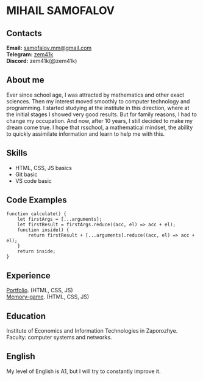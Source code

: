 # **MIHAIL SAMOFALOV**

## **Contacts**
**Email:** samofalov.mm@gmail.com<br>
**Telegram:** [zem41k](https://t.me/zem41k)<br>
**Discord:** zem41k(@zem41k)

## **About me**
Ever since school age, I was attracted by mathematics and other exact sciences. Then my interest moved smoothly to computer technology and programming. I started studying at the institute in this direction, where at the initial stages I showed very good results. But for family reasons, I had to change my occupation. And now, after 10 years, I still decided to make my dream come true. I hope that rsschool, a mathematical mindset, the ability to quickly assimilate information and learn to help me with this.

## **Skills**
* HTML, CSS, JS basics
* Git basic
* VS code basic

## **Code Examples**
```
function calculate() {
    let firstArgs = [...arguments];
    let firstResult = firstArgs.reduce((acc, el) => acc + el);    
    function inside() {
        return firstResult + [...arguments].reduce((acc, el) => acc + el);
    }
    return inside;
}
```

## **Experience**
[Portfolio](https://rolling-scopes-school.github.io/zem41k-JSFEPRESCHOOL/portfolio/). (HTML, CSS, JS)<br>
[Memory-game](https://rolling-scopes-school.github.io/zem41k-JSFEPRESCHOOL/memory-game/). (HTML, CSS, JS)<br>

## **Education**
Institute of Economics and Information Technologies in Zaporozhye.<br>
Faculty: computer systems and networks.

## **English**
My level of English is A1, but I will try to constantly improve it.